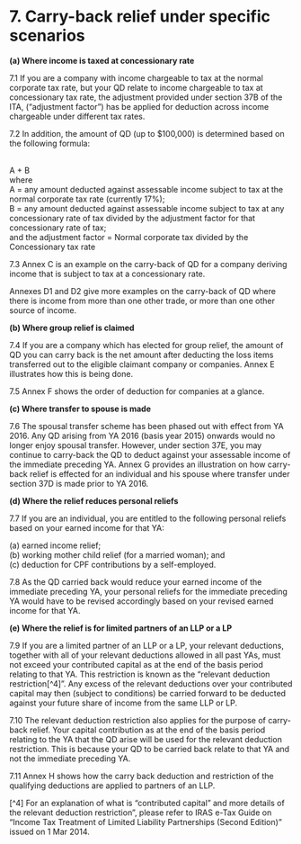 # 7. Carry-back relief under specific scenarios

**(a) Where income is taxed at concessionary rate**

7.1 If you are a company with income chargeable to tax at the normal corporate tax rate, but your QD relate to income chargeable to tax at
concessionary tax rate, the adjustment provided under section 37B of the ITA, (“adjustment factor”) has be applied for deduction across
income chargeable under different tax rates.

7.2 In addition, the amount of QD (up to $100,000) is determined based on the following formula:

<br/>A + B
<br/>where 
<br/>A = any amount deducted against assessable income subject to tax at the normal corporate tax rate (currently 17%);
<br/>B = any amount deducted against assessable income subject to tax at any concessionary rate of tax divided by the adjustment factor for that concessionary rate of tax;
<br/>and the adjustment factor = Normal corporate tax divided by the Concessionary tax rate

7.3 Annex C is an example on the carry-back of QD for a company deriving income that is subject to tax at a concessionary rate.

Annexes D1 and D2 give more examples on the carry-back of QD where there is income from more than one other trade, or more than one other
source of income.

**(b) Where group relief is claimed**

7.4 If you are a company which has elected for group relief, the amount of QD you can carry back is the net amount after deducting the loss items transferred out to the eligible claimant company or companies. Annex E illustrates how this is being done.

7.5 Annex F shows the order of deduction for companies at a glance.

**(c) Where transfer to spouse is made**

7.6 The spousal transfer scheme has been phased out with effect from YA 2016. Any QD arising from YA 2016 (basis year 2015) onwards would
no longer enjoy spousal transfer. However, under section 37E, you may continue to carry-back the QD to deduct against your assessable income
of the immediate preceding YA. Annex G provides an illustration on how carry-back relief is effected for an individual and his spouse where
transfer under section 37D is made prior to YA 2016.

**(d) Where the relief reduces personal reliefs**

7.7 If you are an individual, you are entitled to the following personal reliefs
based on your earned income for that YA:

(a) earned income relief;
<br/>(b) working mother child relief (for a married woman); and
<br/>(c) deduction for CPF contributions by a self-employed.

7.8 As the QD carried back would reduce your earned income of the immediate preceding YA, your personal reliefs for the immediate
preceding YA would have to be revised accordingly based on your revised earned income for that YA.

**(e) Where the relief is for limited partners of an LLP or a LP**

7.9 If you are a limited partner of an LLP or a LP, your relevant deductions, together with all of your relevant deductions allowed in all past YAs, must not exceed your contributed capital as at the end of the basis period relating to that YA. This restriction is known as the “relevant deduction restriction[^4]”. Any excess of the relevant deductions over your contributed capital may then (subject to conditions) be carried forward to be deducted against your future share of income from the same LLP or LP.

7.10 The relevant deduction restriction also applies for the purpose of carry-back relief. Your capital contribution as at the end of the basis period relating to the YA that the QD arise will be used for the relevant deduction restriction. This is because your QD to be carried back relate to that YA and not the immediate preceding YA.

7.11 Annex H shows how the carry back deduction and restriction of the qualifying deductions are applied to partners of an LLP.

[^4] For an explanation of what is “contributed capital” and more details of the relevant deduction
restriction”, please refer to IRAS e-Tax Guide on “Income Tax Treatment of Limited Liability
Partnerships (Second Edition)” issued on 1 Mar 2014.

